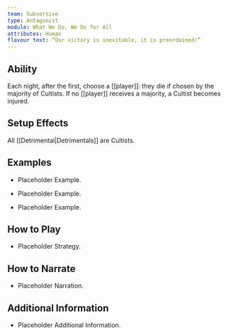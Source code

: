 ```yaml
---
team: Subversive
type: Antagonist
module: What We Do, We Do for All
attributes: Human
flavour text: “Our victory is inevitable, it is preordained!”
---
```

## Ability
Each night, after the first, choose a [[player]]: they die if chosen by the majority of Cultists. If no [[player]] receives a majority, a Cultist becomes injured.

## Setup Effects
All [[Detrimental|Detrimentals]] are Cultists.

## Examples
- Placeholder Example.

- Placeholder Example.

- Placeholder Example.

## How to Play
- Placeholder Strategy.

## How to Narrate
- Placeholder Narration.

## Additional Information
- Placeholder Additional Information.